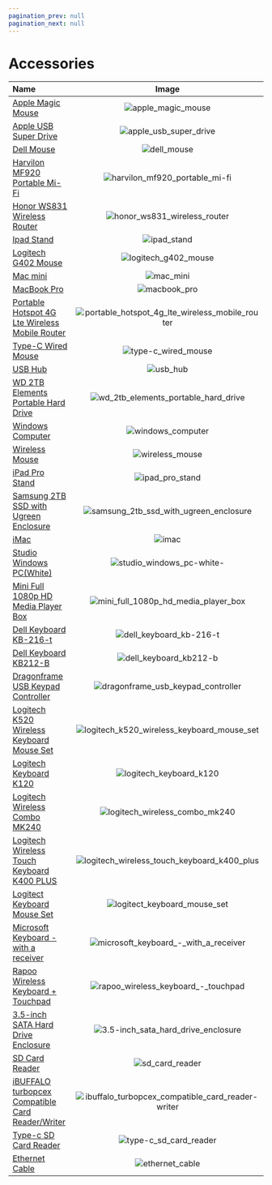```yaml
---
pagination_prev: null
pagination_next: null
---
```


# Accessories

| Name | Image |
| :--- | :---: |
| [Apple Magic Mouse](./apple_magic_mouse) | ![apple_magic_mouse](/img/accessories/apple_magic_mouse.png) |
| [Apple USB Super Drive](./apple_usb_super_drive) | ![apple_usb_super_drive](/img/accessories/apple_usb_super_drive.png) |
| [Dell Mouse](./dell_mouse) | ![dell_mouse](/img/accessories/dell_mouse.png) |
| [Harvilon MF920 Portable Mi-Fi](./harvilon_mf920_portable_mi-fi) | ![harvilon_mf920_portable_mi-fi](/img/accessories/harvilon_mf920_portable_mi-fi.png) |
| [Honor WS831 Wireless Router](./honor_ws831_wireless_router) | ![honor_ws831_wireless_router](/img/accessories/honor_ws831_wireless_router.png) |
| [Ipad Stand](./ipad_stand) | ![ipad_stand](/img/accessories/ipad_stand.png) |
| [Logitech G402 Mouse](./logitech_g402_mouse) | ![logitech_g402_mouse](/img/accessories/logitech_g402_mouse.png) |
| [Mac mini](./mac_mini) | ![mac_mini](/img/accessories/mac_mini.png) |
| [MacBook Pro](./macbook_pro) | ![macbook_pro](/img/accessories/macbook_pro.png) |
| [Portable Hotspot 4G Lte Wireless Mobile Router](./portable_hotspot_4g_lte_wireless_mobile_router) | ![portable_hotspot_4g_lte_wireless_mobile_router](/img/accessories/portable_hotspot_4g_lte_wireless_mobile_router.png) |
| [Type-C Wired Mouse](./type-c_wired_mouse) | ![type-c_wired_mouse](/img/accessories/type-c_wired_mouse.png) |
| [USB Hub](./usb_hub) | ![usb_hub](/img/accessories/usb_hub.png) |
| [WD 2TB Elements Portable Hard Drive](./wd_2tb_elements_portable_hard_drive) | ![wd_2tb_elements_portable_hard_drive](/img/accessories/wd_2tb_elements_portable_hard_drive.png) |
| [Windows Computer](./windows_computer) | ![windows_computer](/img/accessories/windows_computer.png) |
| [Wireless Mouse](./wireless_mouse) | ![wireless_mouse](/img/accessories/wireless_mouse.png) |
| [iPad Pro Stand](./ipad_pro_stand) | ![ipad_pro_stand](/img/accessories/ipad_pro_stand.png) |
| [Samsung 2TB SSD with Ugreen Enclosure](./samsung_2tb_ssd_with_ugreen_enclosure) | ![samsung_2tb_ssd_with_ugreen_enclosure](/img/accessories/samsung_2tb_ssd_with_ugreen_enclosure.png) |
| [iMac](./imac) | ![imac](/img/accessories/imac.png) |
| [Studio Windows PC(White)](./studio_windows_pc-white-) | ![studio_windows_pc-white-](/img/accessories/studio_windows_pc-white-.png) |
| [Mini Full 1080p HD Media Player Box](./mini_full_1080p_hd_media_player_box) | ![mini_full_1080p_hd_media_player_box](/img/accessories/mini_full_1080p_hd_media_player_box.png) |
| [Dell Keyboard KB-216-t](./dell_keyboard_kb-216-t) | ![dell_keyboard_kb-216-t](/img/accessories/dell_keyboard_kb-216-t.png) |
| [Dell Keyboard KB212-B](./dell_keyboard_kb212-b) | ![dell_keyboard_kb212-b](/img/accessories/dell_keyboard_kb212-b.png) |
| [Dragonframe USB Keypad Controller](./dragonframe_usb_keypad_controller) | ![dragonframe_usb_keypad_controller](/img/accessories/dragonframe_usb_keypad_controller.png) |
| [Logitech K520 Wireless Keyboard Mouse Set](./logitech_k520_wireless_keyboard_mouse_set) | ![logitech_k520_wireless_keyboard_mouse_set](/img/accessories/logitech_k520_wireless_keyboard_mouse_set.png) |
| [Logitech Keyboard K120](./logitech_keyboard_k120) | ![logitech_keyboard_k120](/img/accessories/logitech_keyboard_k120.png) |
| [Logitech Wireless Combo MK240](./logitech_wireless_combo_mk240) | ![logitech_wireless_combo_mk240](/img/accessories/logitech_wireless_combo_mk240.png) |
| [Logitech Wireless Touch Keyboard K400 PLUS](./logitech_wireless_touch_keyboard_k400_plus) | ![logitech_wireless_touch_keyboard_k400_plus](/img/accessories/logitech_wireless_touch_keyboard_k400_plus.png) |
| [Logitect Keyboard Mouse Set](./logitect_keyboard_mouse_set) | ![logitect_keyboard_mouse_set](/img/accessories/logitect_keyboard_mouse_set.png) |
| [Microsoft Keyboard - with a receiver](./microsoft_keyboard_-_with_a_receiver) | ![microsoft_keyboard_-_with_a_receiver](/img/accessories/microsoft_keyboard_-_with_a_receiver.png) |
| [Rapoo Wireless Keyboard + Touchpad](./rapoo_wireless_keyboard_-_touchpad) | ![rapoo_wireless_keyboard_-_touchpad](/img/accessories/rapoo_wireless_keyboard_-_touchpad.png) |
| [3.5-inch SATA Hard Drive Enclosure](./3.5-inch_sata_hard_drive_enclosure) | ![3.5-inch_sata_hard_drive_enclosure](/img/accessories/3.5-inch_sata_hard_drive_enclosure.png) |
| [SD Card Reader](./sd_card_reader) | ![sd_card_reader](/img/accessories/sd_card_reader.png) |
| [iBUFFALO turbopcex Compatible Card Reader/Writer](./ibuffalo_turbopcex_compatible_card_reader-writer) | ![ibuffalo_turbopcex_compatible_card_reader-writer](/img/accessories/ibuffalo_turbopcex_compatible_card_reader-writer.png) |
| [Type-c SD Card Reader](./type-c_sd_card_reader) | ![type-c_sd_card_reader](/img/accessories/type-c_sd_card_reader.png) |
| [Ethernet Cable](./ethernet_cable) | ![ethernet_cable](/img/accessories/ethernet_cable.png) |
